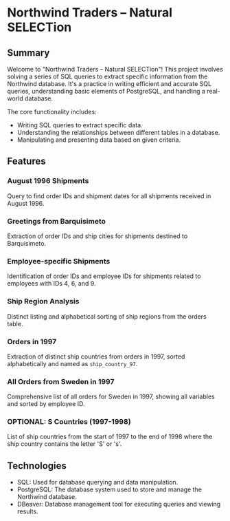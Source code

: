 # Northwind Traders – Natural SELECTion

## Summary

Welcome to "Northwind Traders – Natural SELECTion"! This project involves solving a series of SQL queries to extract specific information from the Northwind database. It's a practice in writing efficient and accurate SQL queries, understanding basic elements of PostgreSQL, and handling a real-world database.

The core functionality includes:

- Writing SQL queries to extract specific data.
- Understanding the relationships between different tables in a database.
- Manipulating and presenting data based on given criteria.

## Features

### August 1996 Shipments

Query to find order IDs and shipment dates for all shipments received in August 1996.

### Greetings from Barquisimeto

Extraction of order IDs and ship cities for shipments destined to Barquisimeto.

### Employee-specific Shipments

Identification of order IDs and employee IDs for shipments related to employees with IDs 4, 6, and 9.

### Ship Region Analysis

Distinct listing and alphabetical sorting of ship regions from the orders table.

### Orders in 1997

Extraction of distinct ship countries from orders in 1997, sorted alphabetically and named as `ship_country_97`.

### All Orders from Sweden in 1997

Comprehensive list of all orders for Sweden in 1997, showing all variables and sorted by employee ID.

### OPTIONAL: S Countries (1997-1998)

List of ship countries from the start of 1997 to the end of 1998 where the ship country contains the letter 'S' or 's'.

## Technologies

- SQL: Used for database querying and data manipulation.
- PostgreSQL: The database system used to store and manage the Northwind database.
- DBeaver: Database management tool for executing queries and viewing results.


